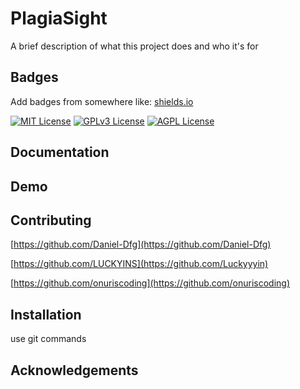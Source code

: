 
# PlagiaSight

A brief description of what this project does and who it's for


## Badges

Add badges from somewhere like: [shields.io](https://shields.io/)

[![MIT License](https://img.shields.io/badge/License-MIT-green.svg)](https://choosealicense.com/licenses/mit/)
[![GPLv3 License](https://img.shields.io/badge/License-GPL%20v3-yellow.svg)](https://opensource.org/licenses/)
[![AGPL License](https://img.shields.io/badge/license-AGPL-blue.svg)](http://www.gnu.org/licenses/agpl-3.0)


## Documentation


## Demo



## Contributing

[https://github.com/Daniel-Dfg](https://github.com/Daniel-Dfg)

[https://github.com/LUCKYINS](https://github.com/Luckyyyin)

[https://github.com/onuriscoding](https://github.com/onuriscoding)
## Installation

use git commands
## Acknowledgements
